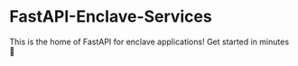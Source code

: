 # FastAPI-Enclave-Services
This is the home of FastAPI for enclave applications! Get started in minutes 🎉
